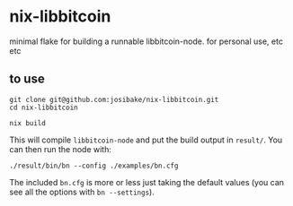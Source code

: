 # nix-libbitcoin

minimal flake for building a runnable libbitcoin-node. for personal use, etc etc

## to use

```shell
git clone git@github.com:josibake/nix-libbitcoin.git
cd nix-libbitcoin

nix build
```

This will compile `libbitcoin-node` and put the build output in `result/`. You can then run the node with:

```shell
./result/bin/bn --config ./examples/bn.cfg
```

The included `bn.cfg` is more or less just taking the default values (you can see all the options with `bn --settings`).
